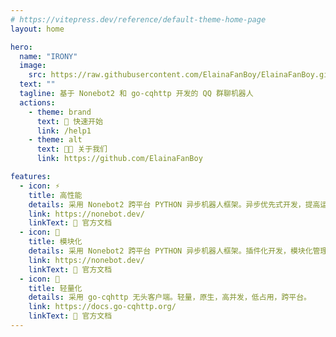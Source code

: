 ```yaml
---
# https://vitepress.dev/reference/default-theme-home-page
layout: home

hero:
  name: "IRONY"
  image:
    src: https://raw.githubusercontent.com/ElainaFanBoy/ElainaFanBoy.github.io/main/docs/cover.png
  text: ""
  tagline: 基于 Nonebot2 和 go-cqhttp 开发的 QQ 群聊机器人
  actions:
    - theme: brand
      text: 🎉 快速开始
      link: /help1
    - theme: alt
      text: 👨‍💻 关于我们
      link: https://github.com/ElainaFanBoy

features:
  - icon: ⚡️
    title: 高性能
    details: 采用 Nonebot2 跨平台 PYTHON 异步机器人框架。异步优先式开发，提高运行效率。
    link: https://nonebot.dev/
    linkText: 📝 官方文档
  - icon: 🔩
    title: 模块化
    details: 采用 Nonebot2 跨平台 PYTHON 异步机器人框架。插件化开发，模块化管理。
    link: https://nonebot.dev/
    linkText: 📝 官方文档
  - icon: 🎈
    title: 轻量化
    details: 采用 go-cqhttp 无头客户端。轻量，原生，高并发，低占用，跨平台。
    link: https://docs.go-cqhttp.org/
    linkText: 📝 官方文档
---
```

